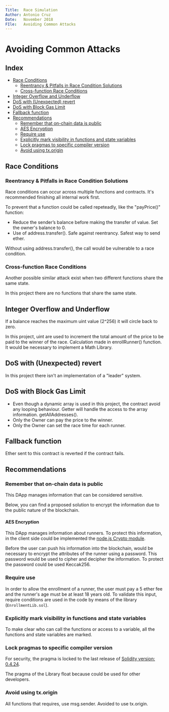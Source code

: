 ```yaml
---
Title:  Race Simulation
Author: Antonio Cruz
Date:   November 2018
FIle:   Avoiding Common Attacks
---
```


Avoiding Common Attacks
===

## Index
- [Race Conditions](#race-conditions)
	- [Reentrancy & Pitfalls in Race Condition Solutions](#reentrancy--pitfalls-in-race-condition-solutions)
	- [Cross-function Race Conditions](#cross-function-race-conditions)
- [Integer Overflow and Underflow](#integer-overflow-and-underflow)
- [DoS with (Unexpected) revert](#dos-with-unexpected-revert)
- [DoS with Block Gas Limit](#dos-with-block-gas-limit)
- [Fallback function](#fallback-function)
- [Recommendations](#recommendations)
	- [Remember that on-chain data is public](#remember-that-on-chain-data-is-public)
	- [AES Encryption](#aes-encryption)
	- [Require use](#require-use)
	- [Explicitly mark visibility in functions and state variables](#explicitly-mark-visibility-in-functions-and-state-variables)
	- [Lock pragmas to specific compiler version](#lock-pragmas-to-specific-compiler-version)
	- [Avoid using tx.origin](#avoid-using-txorigin)

## Race Conditions

### Reentrancy & Pitfalls in Race Condition Solutions

Race conditions can occur across multiple functions and contracts. It's recommended finishing all internal work first.

To prevent that a function could be called repeteadly, like the "payPrice()" function:
 - Reduce the sender’s balance before making the transfer of value. Set the owner's balance to 0.
 - Use of address.transfer(). Safe against reentrancy. Safest way to send ether.

Without using address.transfer(), the call would be vulnerable to a race condition.

### Cross-function Race Conditions

Another possible similar attack exist when two different functions share the same state. 

In this project there are no functions that share the same state.

## Integer Overflow and Underflow

If a balance reaches the maximum uint value (2^256) it will circle back to zero. 

In this project, uint are used to increment the total amount of the price to be paid to the winner of the race. Calculation made in enrollRunner() function. It would be necessary to implement a Math Library.

## DoS with (Unexpected) revert

In this project there isn't an implementation of a "leader" system.

## DoS with Block Gas Limit

- Even though a dynamic array is used in this project, the contract avoid any looping behaviour. Getter will handle the access to the array information. getAllAddresses().
- Only the Owner can pay the price to the winner.
- Only the Owner can set the race time for each runner.

## Fallback function 

Ether sent to this contract is reverted if the contract fails.

## Recommendations

### Remember that on-chain data is public

This DApp manages information that can be considered sensitive.

Below, you can find a proposed solution to encrypt the information due to the public nature of the blockchain.

#### AES Encryption

This DApp manages information about runners. To protect this information, in the client side could be implemented the [node.js Crypto module](https://nodejs.org/api/crypto.html).

Before the user can push his information into the blockchain, would be necessary to encrypt the attributes of the runner using a password.
This password would be used to cipher and decipher the information. To protect the password could be used Keccak256.

### Require use

In order to allow the enrollment of a runner, the user must pay a 5 ether fee and the runner's age must be at least 18 years old.
To validate this input, require conditions are used in the code by means of the library (`EnrollmentLib.sol`).

### Explicitly mark visibility in functions and state variables

To make clear who can call the functions or access to a variable, all the functions and state variables are marked.

### Lock pragmas to specific compiler version

For security, the pragma is locked to the last release of [Solidity version: 0.4.24](https://github.com/ethereum/solidity/releases).

The pragma of the Library float because could be used for other developers.

### Avoid using tx.origin

All functions that requires, use msg.sender. Avoided to use tx.origin.
